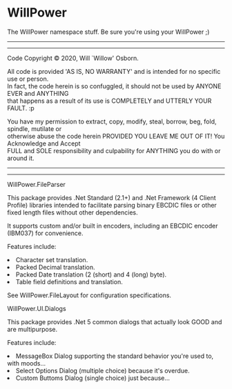 # WillPower
The WillPower namespace stuff.
Be sure you're using your WillPower ;)

 *************************************************************************************************
 *************************************************************************************************
 Code Copyright © 2020, Will `Willow' Osborn.                                                     
 
 All code is provided 'AS IS, NO WARRANTY' and is intended for no specific use or person.        
 In fact, the code herein is so confuggled, it should not be used by ANYONE EVER and ANYTHING     
 that happens as a result of its use is COMPLETELY and UTTERLY YOUR FAULT.  :p                    

 You have my permission to extract, copy, modify, steal, borrow, beg, fold, spindle, mutilate or  
 otherwise abuse the code herein PROVIDED YOU LEAVE ME OUT OF IT! You Acknowledge and Accept      
 FULL and SOLE responsibility and culpability for ANYTHING you do with or around it.              
 *************************************************************************************************
 *************************************************************************************************
<p/>
WillPower.FileParser

This package provides .Net Standard (2.1+) and .Net Framework (4 Client Profile) libraries intended to facilitate
parsing binary EBCDIC files or other fixed length files without other dependencies.

It supports custom and/or built in encoders, including an EBCDIC encoder (IBM037) for convenience.
<p/>
Features include: 
  <li>Character set translation.</li>
  <li>Packed Decimal translation.</li>
  <li>Packed Date translation (2 (short) and 4 (long) byte).</li>
  <li>Table field definitions and translation.</li>
<p/>
See WillPower.FileLayout for configuration specifications.
<p/>
<p/>
WillPower.UI.Dialogs

This package provides .Net 5 common dialogs that actually look GOOD and are multipurpose.
<p/>
Features include:
  <li>MessageBox Dialog supporting the standard behavior you're used to, with moods...</li>
  <li>Select Options Dialog (multiple choice) because it's overdue.</li>
  <li>Custom Buttoms Dialog (single choice) just because...</li>
